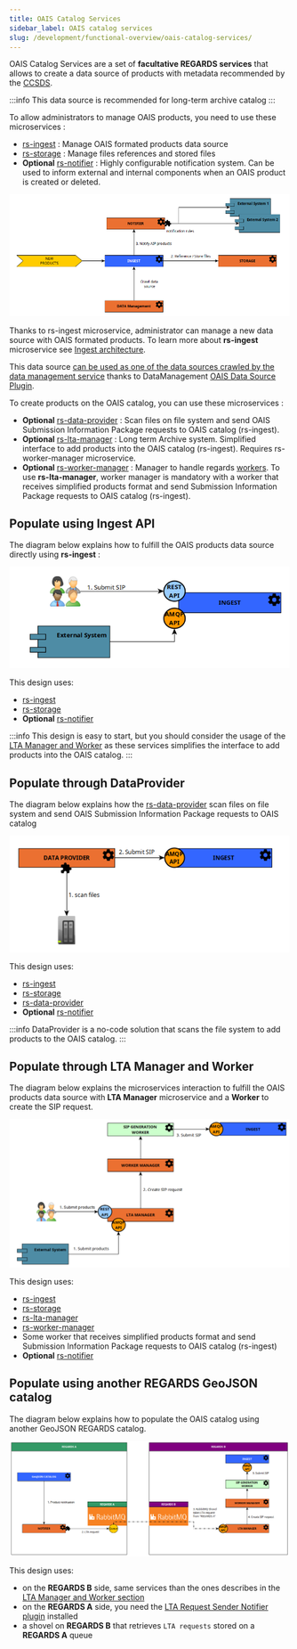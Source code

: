 ```yaml
---
title: OAIS Catalog Services
sidebar_label: OAIS catalog services
slug: /development/functional-overview/oais-catalog-services/
---
```


OAIS Catalog Services are a set of **facultative REGARDS services** that allows to create a data source of products with
metadata recommended by the [CCSDS](https://public.ccsds.org).

:::info
This data source is recommended for long-term archive catalog
:::

To allow administrators to manage OAIS products, you need to use these microservices :

- [rs-ingest](../../development/services/ingest/overview.md) : Manage OAIS formated products data source
- [rs-storage](../../development/services/storage/overview.md) : Manage files references and stored files
- **Optional** [rs-notifier](../../development/services/notifier/overview.md) : Highly configurable notification
  system. Can be used to inform external and internal components when an OAIS product is created or deleted.

![](img/ingest_workflow.png)

Thanks to rs-ingest microservice, administrator can manage a new data source with OAIS formated products. To learn more
about **rs-ingest** microservice see [Ingest architecture](../../development/services/ingest/overview.md).

This data
source [can be used as one of the data sources crawled by the data management service](./02-meta-catalog-services.md)
thanks to DataManagement [OAIS Data Source Plugin](../../development/services/dam/plugins/overview.md).

To create products on the OAIS catalog, you can use these microservices :

- **Optional** [rs-data-provider](/docs/development/services/dataprovider/dataprovider-overview.md) : Scan files on file
  system and send OAIS Submission Information Package requests to OAIS catalog (rs-ingest).
- **Optional** [rs-lta-manager](../../development/services/lta-manager/lta-manager.md) : Long term Archive system.
  Simplified
  interface to add products into the OAIS catalog (rs-ingest). Requires rs-worker-manager microservice.
- **Optional** [rs-worker-manager](../../development/backend/regards/worker-manager/storage.md) : Manager to handle
  regards [workers](../../development/concepts/08-workers.md).
  To use **rs-lta-manager**, worker manager is mandatory with a worker that receives simplified products format and send
  Submission Information Package requests to OAIS catalog (rs-ingest).

## Populate using Ingest API

The diagram below explains how to fulfill the OAIS products data source directly using **rs-ingest** :

![](img/ingest_workflow_direct.png)

This design uses:

- [rs-ingest](../../development/services/ingest/overview.md)
- [rs-storage](../../development/services/storage/overview.md)
- **Optional** [rs-notifier](../../development/services/notifier/overview.md)

:::info
This design is easy to start, but you should consider the usage of
the [LTA Manager and Worker](#populate-through-lta-manager-and-worker) as these services simplifies the
interface to add products into the OAIS catalog.
:::

## Populate through DataProvider

The diagram below explains how the [rs-data-provider](/docs/development/services/dataprovider/dataprovider-overview.md)
scan files on file system and send OAIS Submission Information Package requests to OAIS catalog

![](img/ingest_workflow_dataprovider.png)

This design uses:

- [rs-ingest](../../development/services/ingest/overview.md)
- [rs-storage](../../development/services/storage/overview.md)
- [rs-data-provider](/docs/development/services/dataprovider/dataprovider-overview.md)
- **Optional** [rs-notifier](../../development/services/notifier/overview.md)

:::info
DataProvider is a no-code solution that scans the file system to add products to the OAIS catalog.
:::

## Populate through LTA Manager and Worker

The diagram below explains the microservices interaction to fulfill the OAIS products data source with **LTA Manager**
microservice and a **Worker** to create the SIP request.

![](img/ingest_workflow_lta.png)

This design uses:

- [rs-ingest](../../development/services/ingest/overview.md)
- [rs-storage](../../development/services/storage/overview.md)
- [rs-lta-manager](../../development/services/lta-manager/lta-manager.md)
- [rs-worker-manager](../../development/backend/regards/worker-manager/storage.md)
- Some worker that receives simplified products format and send
  Submission Information Package requests to OAIS catalog (rs-ingest)
- **Optional** [rs-notifier](../../development/services/notifier/overview.md)

## Populate using another REGARDS GeoJSON catalog

The diagram below explains how to populate the OAIS catalog using another GeoJSON REGARDS catalog.

![](img/ingest_workflow_regards_to_regards.png)

This design uses:

- on the **REGARDS B** side, same services than the ones describes in
  the [LTA Manager and Worker section](#populate-through-lta-manager-and-worker)
- on the **REGARDS A** side, you need
  the [LTA Request Sender Notifier plugin](../../development/services/notifier/plugins/recipient-sender-plugins.md#lta-request-sender)
  installed
- a shovel on **REGARDS B** that retrieves `LTA requests` stored on a **REGARDS A** queue